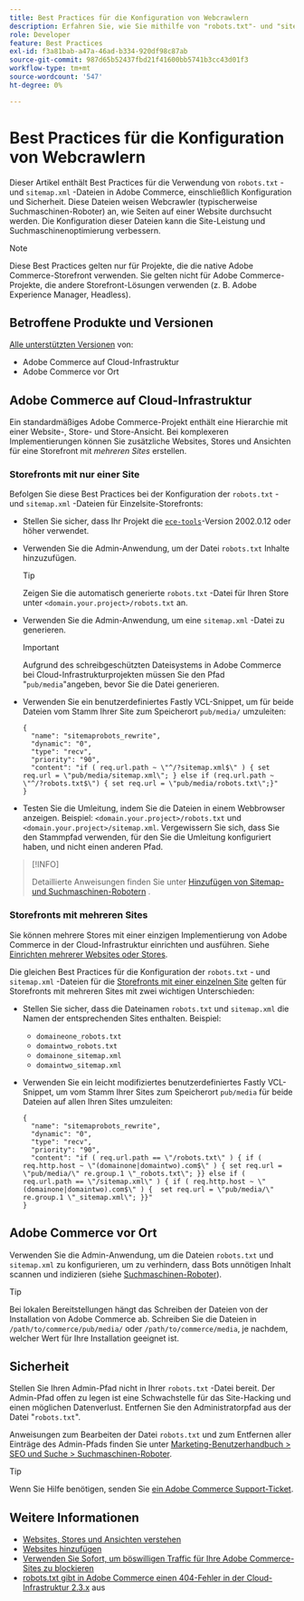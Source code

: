 ```yaml
---
title: Best Practices für die Konfiguration von Webcrawlern
description: Erfahren Sie, wie Sie mithilfe von "robots.txt"- und "sitemap.xml"-Dateien Anweisungen über Ihre Adobe Commerce-Website an Webcrawler weitergeben.
role: Developer
feature: Best Practices
exl-id: f3a81bab-a47a-46ad-b334-920df98c87ab
source-git-commit: 987d65b52437fbd21f41600bb5741b3cc43d01f3
workflow-type: tm+mt
source-wordcount: '547'
ht-degree: 0%

---
```



# Best Practices für die Konfiguration von Webcrawlern

Dieser Artikel enthält Best Practices für die Verwendung von `robots.txt` - und `sitemap.xml` -Dateien in Adobe Commerce, einschließlich Konfiguration und Sicherheit. Diese Dateien weisen Webcrawler (typischerweise Suchmaschinen-Roboter) an, wie Seiten auf einer Website durchsucht werden. Die Konfiguration dieser Dateien kann die Site-Leistung und Suchmaschinenoptimierung verbessern.

>[!NOTE]
>
>Diese Best Practices gelten nur für Projekte, die die native Adobe Commerce-Storefront verwenden. Sie gelten nicht für Adobe Commerce-Projekte, die andere Storefront-Lösungen verwenden (z. B. Adobe Experience Manager, Headless).

## Betroffene Produkte und Versionen

[Alle unterstützten Versionen](../../../release/versions.md) von:

- Adobe Commerce auf Cloud-Infrastruktur
- Adobe Commerce vor Ort

## Adobe Commerce auf Cloud-Infrastruktur

Ein standardmäßiges Adobe Commerce-Projekt enthält eine Hierarchie mit einer Website-, Store- und Store-Ansicht. Bei komplexeren Implementierungen können Sie zusätzliche Websites, Stores und Ansichten für eine Storefront mit _mehreren Sites_ erstellen.

### Storefronts mit nur einer Site

Befolgen Sie diese Best Practices bei der Konfiguration der `robots.txt` - und `sitemap.xml` -Dateien für Einzelsite-Storefronts:

- Stellen Sie sicher, dass Ihr Projekt die [`ece-tools`](https://experienceleague.adobe.com/en/docs/commerce-cloud-service/user-guide/release-notes/ece-tools-package)-Version 2002.0.12 oder höher verwendet.
- Verwenden Sie die Admin-Anwendung, um der Datei `robots.txt` Inhalte hinzuzufügen.

  >[!TIP]
  >
  >Zeigen Sie die automatisch generierte `robots.txt` -Datei für Ihren Store unter `<domain.your.project>/robots.txt` an.

- Verwenden Sie die Admin-Anwendung, um eine `sitemap.xml` -Datei zu generieren.

  >[!IMPORTANT]
  >
  >Aufgrund des schreibgeschützten Dateisystems in Adobe Commerce bei Cloud-Infrastrukturprojekten müssen Sie den Pfad &quot;`pub/media`&quot;angeben, bevor Sie die Datei generieren.

- Verwenden Sie ein benutzerdefiniertes Fastly VCL-Snippet, um für beide Dateien vom Stamm Ihrer Site zum Speicherort `pub/media/` umzuleiten:

  ```vcl
  {
    "name": "sitemaprobots_rewrite",
    "dynamic": "0",
    "type": "recv",
    "priority": "90",
    "content": "if ( req.url.path ~ \"^/?sitemap.xml$\" ) { set req.url = \"pub/media/sitemap.xml\"; } else if (req.url.path ~ \"^/?robots.txt$\") { set req.url = \"pub/media/robots.txt\";}"
  }
  ```

- Testen Sie die Umleitung, indem Sie die Dateien in einem Webbrowser anzeigen. Beispiel: `<domain.your.project>/robots.txt` und `<domain.your.project>/sitemap.xml`. Vergewissern Sie sich, dass Sie den Stammpfad verwenden, für den Sie die Umleitung konfiguriert haben, und nicht einen anderen Pfad.

>[!INFO]
>
>Detaillierte Anweisungen finden Sie unter [Hinzufügen von Sitemap- und Suchmaschinen-Robotern](https://experienceleague.adobe.com/en/docs/commerce-cloud-service/user-guide/configure-store/robots-sitemap) .


### Storefronts mit mehreren Sites

Sie können mehrere Stores mit einer einzigen Implementierung von Adobe Commerce in der Cloud-Infrastruktur einrichten und ausführen. Siehe [Einrichten mehrerer Websites oder Stores](https://experienceleague.adobe.com/en/docs/commerce-cloud-service/user-guide/configure-store/multiple-sites).

Die gleichen Best Practices für die Konfiguration der `robots.txt` - und `sitemap.xml` -Dateien für die [Storefronts mit einer einzelnen Site](#single-site-storefronts) gelten für Storefronts mit mehreren Sites mit zwei wichtigen Unterschieden:

- Stellen Sie sicher, dass die Dateinamen `robots.txt` und `sitemap.xml` die Namen der entsprechenden Sites enthalten. Beispiel:
   - `domaineone_robots.txt`
   - `domaintwo_robots.txt`
   - `domainone_sitemap.xml`
   - `domaintwo_sitemap.xml`

- Verwenden Sie ein leicht modifiziertes benutzerdefiniertes Fastly VCL-Snippet, um vom Stamm Ihrer Sites zum Speicherort `pub/media` für beide Dateien auf allen Ihren Sites umzuleiten:

  ```vcl
  {
    "name": "sitemaprobots_rewrite",
    "dynamic": "0",
    "type": "recv",
    "priority": "90",
    "content": "if ( req.url.path == \"/robots.txt\" ) { if ( req.http.host ~ \"(domainone|domaintwo).com$\" ) { set req.url = \"pub/media/\" re.group.1 \"_robots.txt\"; }} else if ( req.url.path == \"/sitemap.xml\" ) { if ( req.http.host ~ \"(domainone|domaintwo).com$\" ) {  set req.url = \"pub/media/\" re.group.1 \"_sitemap.xml\"; }}"
  }
  ```

## Adobe Commerce vor Ort

Verwenden Sie die Admin-Anwendung, um die Dateien `robots.txt` und `sitemap.xml` zu konfigurieren, um zu verhindern, dass Bots unnötigen Inhalt scannen und indizieren (siehe [Suchmaschinen-Roboter](https://experienceleague.adobe.com/docs/commerce-admin/marketing/seo/seo-overview.html#search-engine-robots)).

>[!TIP]
>
>Bei lokalen Bereitstellungen hängt das Schreiben der Dateien von der Installation von Adobe Commerce ab. Schreiben Sie die Dateien in `/path/to/commerce/pub/media/` oder `/path/to/commerce/media`, je nachdem, welcher Wert für Ihre Installation geeignet ist.

## Sicherheit

Stellen Sie Ihren Admin-Pfad nicht in Ihrer `robots.txt` -Datei bereit. Der Admin-Pfad offen zu legen ist eine Schwachstelle für das Site-Hacking und einen möglichen Datenverlust. Entfernen Sie den Administratorpfad aus der Datei &quot;`robots.txt`&quot;.

Anweisungen zum Bearbeiten der Datei `robots.txt` und zum Entfernen aller Einträge des Admin-Pfads finden Sie unter [Marketing-Benutzerhandbuch > SEO und Suche > Suchmaschinen-Roboter](https://experienceleague.adobe.com/docs/commerce-admin/marketing/seo/seo-overview.html#search-engine-robots).

>[!TIP]
>
>Wenn Sie Hilfe benötigen, senden Sie [ein Adobe Commerce Support-Ticket](https://experienceleague.adobe.com/docs/commerce-knowledge-base/kb/help-center-guide/magento-help-center-user-guide.html#submit-ticket).

## Weitere Informationen

- [Websites, Stores und Ansichten verstehen](https://experienceleague.adobe.com/en/docs/commerce-cloud-service/user-guide/configure-store/best-practices)
- [Websites hinzufügen](https://experienceleague.adobe.com/en/docs/commerce-admin/stores-sales/site-store/stores#add-websites)
- [Verwenden Sie Sofort, um böswilligen Traffic für Ihre Adobe Commerce-Sites zu blockieren](https://experienceleague.adobe.com/en/docs/commerce-cloud-service/user-guide/cdn/custom-vcl-snippets/fastly-vcl-blocking)
- [robots.txt gibt in Adobe Commerce einen 404-Fehler in der Cloud-Infrastruktur 2.3.x](https://experienceleague.adobe.com/docs/commerce-knowledge-base/kb/troubleshooting/miscellaneous/robots.txt-gives-404-error-magento-commerce-cloud-2.3.x.html) aus
